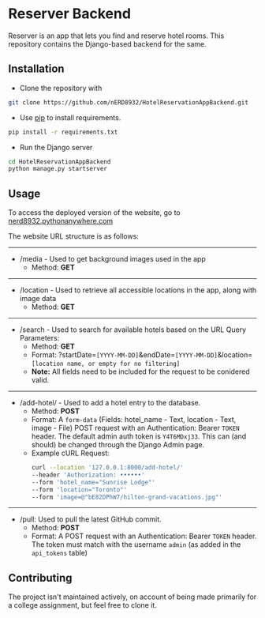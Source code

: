 # Reserver Backend

Reserver is an app that lets you find and reserve hotel rooms. This repository contains the Django-based backend for the same.

## Installation

- Clone the repository with

```bash
git clone https://github.com/nERD8932/HotelReservationAppBackend.git
```

- Use [pip](https://pip.pypa.io/en/stable/) to install requirements.

```bash
pip install -r requirements.txt
```

- Run the Django server

```bash
cd HotelReservationAppBackend
python manage.py startserver
```

## Usage

To access the deployed version of the website, go to [nerd8932.pythonanywhere.com](https://nerd8932.pythonanywhere.com/)

The website URL structure is as follows:

---

- /media - Used to get background images used in the app
  - Method: **GET**
  
---
- /location - Used to retrieve all accessible locations in the app, along with image data
  - Method: **GET**
  
---
- /search - Used to search for available hotels based on the URL Query Parameters:
  - Method: **GET**
  - Format: ?startDate=`[YYYY-MM-DD]`&endDate=`[YYYY-MM-DD]`&location=`[location name, or empty for no filtering]`
  - **Note:** All fields need to be included for the request to be conidered valid.
  
---
- /add-hotel/ - Used to add a hotel entry to the database.
  - Method: **POST**
  - Format: A `form-data` (Fields: hotel_name - Text, location - Text, image - File) POST request with an Authentication: Bearer `TOKEN` header. The default admin auth token is `Y4T6MDxj33`. This can (and should) be changed through the Django Admin page.
  - Example cURL Request:
    ```bash
    curl --location '127.0.0.1:8000/add-hotel/'
    --header 'Authorization: ••••••'
    --form 'hotel_name="Sunrise Lodge"'
    --form 'location="Toronto"'
    --form 'image=@"bE82DPhW7/hilton-grand-vacations.jpg"'
    ```
---
- /pull: Used to pull the latest GitHub commit.
  - Method: **POST**
  - Format: A POST request with an Authentication: Bearer `TOKEN` header. The token must match with the username `admin` (as added in the `api_tokens` table)

## Contributing

The project isn't maintained actively, on account of being made primarily for a college assignment, but feel free to clone it.

